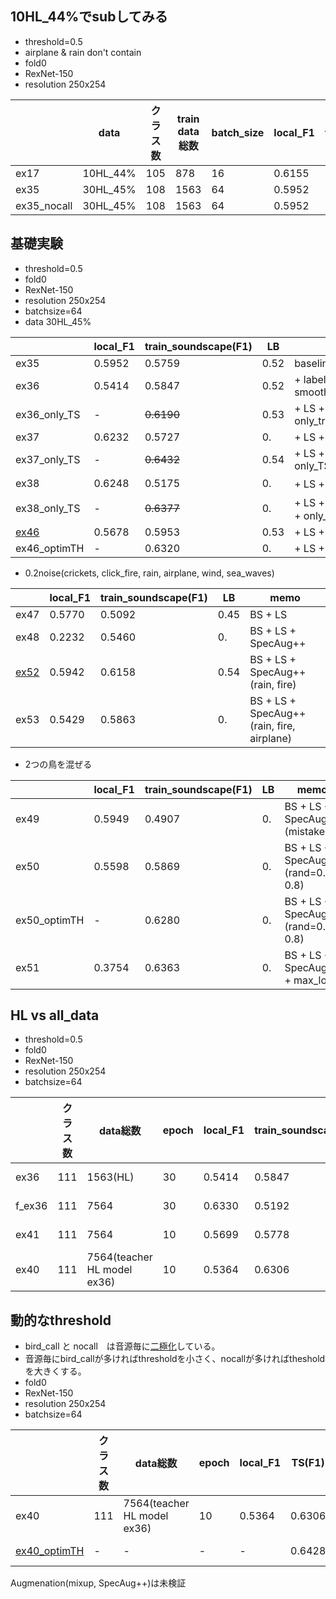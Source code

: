 ## 10HL_44%でsubしてみる
+ threshold=0.5
+ airplane & rain don't contain
+ fold0
+ RexNet-150
+ resolution 250x254

||data|クラス数|train data総数|batch_size|local_F1|train_soundscape(F1)|LB|memo|
|---|---|---|---|---|---|---|---|---|
|ex17|10HL_44%|105|878|16|0.6155|0.5759|0.47
|ex35|30HL_45%|108|1563|64|0.5952|0.5339|0.52
|ex35_nocall|30HL_45%|108|1563|64|0.5952|0.6091|0.55

## 基礎実験
+ threshold=0.5
+ fold0
+ RexNet-150
+ resolution 250x254
+ batchsize=64
+ data 30HL_45%

||local_F1|train_soundscape(F1)|LB|memo|
|---|---|---|---|---|
|ex35|0.5952|0.5759|0.52|baseline
|ex36|0.5414|0.5847|0.52|+ label smoothing(alpha=0.1)=LS
|ex36_only_TS|-|~~0.6190~~|0.53|+ LS + only_train_soundscape_species
|ex37|0.6232|0.5727|0.|+ LS + mixup(alpha=0.1)
|ex37_only_TS|-|~~0.6432~~|0.54|+ LS + mixup(alpha=0.1) + only_TS
|ex38|0.6248|0.5175|0.|+ LS + 確率的mixup(alpha=0.1)
|ex38_only_TS|-|~~0.6377~~|0.|+ LS + 確率的mixup(alpha=0.1) + only_TS
|[ex46](https://www.kaggle.com/shinmurashinmura/bird2-ex46-train-rex150)|0.5678|0.5953|0.53|+ LS + SpecAug++
|ex46_optimTH|-|0.6320|0.|+ LS + SpecAug++

+ 0.2noise(crickets, click_fire, rain, airplane, wind, sea_waves)

||local_F1|train_soundscape(F1)|LB|memo|
|---|---|---|---|---|
|ex47|0.5770|0.5092|0.45|BS + LS
|ex48|0.2232|0.5460|0.|BS + LS + SpecAug++
|[ex52](https://www.kaggle.com/shinmurashinmura/bird2-ex52-train-rex150)|0.5942|0.6158|0.54|BS + LS + SpecAug++(rain, fire)
|ex53|0.5429|0.5863|0.|BS + LS + SpecAug++(rain, fire, airplane)

+ 2つの鳥を混ぜる

||local_F1|train_soundscape(F1)|LB|memo|
|---|---|---|---|---|
|ex49|0.5949|0.4907|0.|BS + LS + SpecAug++(mistake)
|ex50|0.5598|0.5869|0.|BS + LS + SpecAug++(rand=0.6-0.8)
|ex50_optimTH|-|0.6280|0.|BS + LS + SpecAug++(rand=0.6-0.8)
|ex51|0.3754|0.6363|0.|BS + LS + SpecAug++ + max_loss

## HL vs all_data
+ threshold=0.5
+ fold0
+ RexNet-150
+ resolution 250x254
+ batchsize=64

||クラス数|data総数|epoch|local_F1|train_soundscape(F1)|LB|memo|
|---|---|---|---|---|---|---|---|
|ex36|111|1563(HL)|30|0.5414|0.5847|0.52|baseline + LS
|f_ex36|111|7564|30|0.6330|0.5192|0.45|baseline + LS
|ex41|111|7564|10|0.5699|0.5778|0.53|baseline + LS
|ex40|111|7564(teacher HL model ex36)|10|0.5364|0.6306|0.54|baseline + LS

## 動的なthreshold
+ bird_call と nocall　は音源毎に[二極化](https://www.kaggle.com/shinmurashinmura/train-soundscape-nocall-rate)している。
+ 音源毎にbird_callが多ければthresholdを小さく、nocallが多ければthesholdを大きくする。
+ fold0
+ RexNet-150
+ resolution 250x254
+ batchsize=64

||クラス数|data総数|epoch|local_F1|TS(F1)|LB|memo|
|---|---|---|---|---|---|---|---|
|ex40|111|7564(teacher HL model ex36)|10|0.5364|0.6306|0.54|baseline + LS
|[ex40_optimTH](https://www.kaggle.com/shinmurashinmura/bird2-ex40-adaptiveth-infer-rex150#prediction)|-|-|-|-|0.6428|0.56|baseline + LS

Augmenation(mixup, SpecAug++)は未検証
